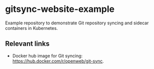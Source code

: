 # gitsync-website-example

Example repository to demonstrate Git repository syncing and sidecar containers in Kubernetes.

## Relevant links
* Docker hub image for Git syncing: https://hub.docker.com/r/openweb/git-sync.